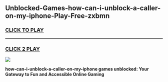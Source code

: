 
## Unblocked-Games-how-can-i-unblock-a-caller-on-my-iphone-Play-Free-zxbmn
<h3>
<a href="https://premium76.site?title=how-can-i-unblock-a-caller-on-my-iphone&ref=23A">CLICK TO PLAY</a></h3>
<hr>

<h3>
<a href="https://premium76.site?title=how-can-i-unblock-a-caller-on-my-iphone&ref=23A">CLICK 2 PLAY</a>
  
</h3>

<a href="https://premium76.site?title=how-can-i-unblock-a-caller-on-my-iphone&ref=23A"><img src="https://clearcache.store/games.png"></a>


**how-can-i-unblock-a-caller-on-my-iphone games unblocked: Your Gateway to Fun and Accessible Online Gaming**
